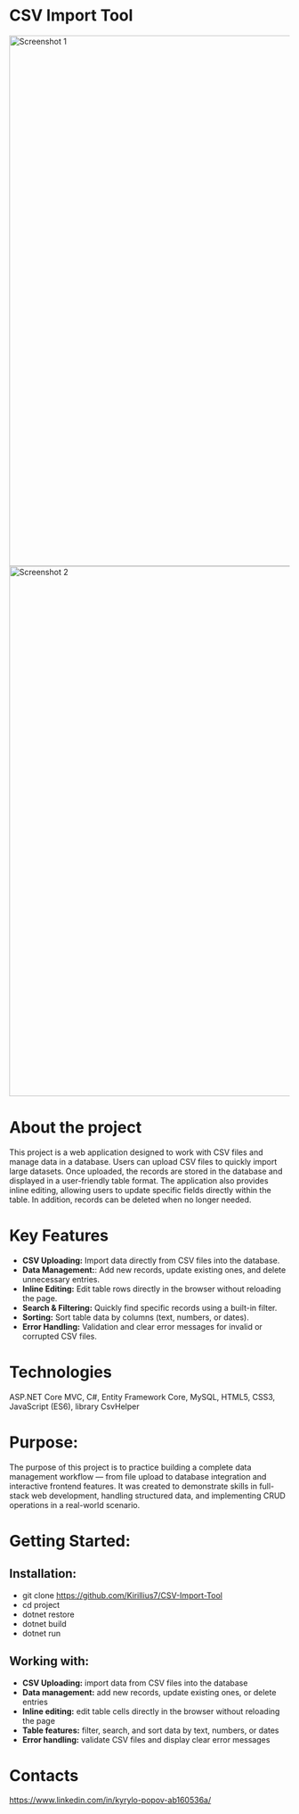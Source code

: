 # CSV Import Tool

<img width="1920" height="952" alt="Screenshot 1" src="https://github.com/user-attachments/assets/6c7cfa59-13a5-43bb-adf9-928d8a6e9e7a" />
<img width="1920" height="951" alt="Screenshot 2" src="https://github.com/user-attachments/assets/24ae095b-98fa-4d90-bd29-1169ba8662d3" />

# About the project
This project is a web application designed to work with CSV files and manage data in a database. Users can upload CSV files to quickly import large datasets. Once uploaded, the records are stored in the database and displayed in a user-friendly table format. The application also provides inline editing, allowing users to update specific fields directly within the table. In addition, records can be deleted when no longer needed.

# Key Features
- **CSV Uploading:** Import data directly from CSV files into the database.
- **Data Management:**: Add new records, update existing ones, and delete unnecessary entries.
- **Inline Editing:** Edit table rows directly in the browser without reloading the page.
- **Search & Filtering:** Quickly find specific records using a built-in filter.
- **Sorting:** Sort table data by columns (text, numbers, or dates).
- **Error Handling:** Validation and clear error messages for invalid or corrupted CSV files.

# Technologies
ASP.NET Core MVC, C#, Entity Framework Core, MySQL, HTML5, CSS3, JavaScript (ES6), library CsvHelper

# Purpose:
The purpose of this project is to practice building a complete data management workflow — from file upload to database integration and interactive frontend features. It was created to demonstrate skills in full-stack web development, handling structured data, and implementing CRUD operations in a real-world scenario.

# Getting Started:

## Installation:
- git clone https://github.com/Kirillius7/CSV-Import-Tool
- cd project
- dotnet restore
- dotnet build
- dotnet run
  
## Working with:

- **CSV Uploading:** import data from CSV files into the database
- **Data management:** add new records, update existing ones, or delete entries
- **Inline editing:** edit table cells directly in the browser without reloading the page
- **Table features:** filter, search, and sort data by text, numbers, or dates
- **Error handling:** validate CSV files and display clear error messages

# Contacts
https://www.linkedin.com/in/kyrylo-popov-ab160536a/
